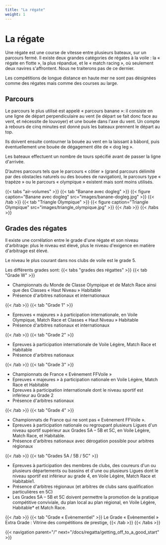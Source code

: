 ```yaml
---
title: "La régate"
weight: 1
---
```


# La régate

Une régate est une course de vitesse entre plusieurs bateaux, sur un parcours fermé.
Il existe deux grandes catégories de régates à la voile : la « régate en flotte », la plus répandue, et le « match racing », où seulement deux navires s'affrontent. Nous ne traiterons pas de ce dernier.

Les compétitions de longue distance en haute mer ne sont pas désignées comme des régates mais comme des courses au large.

## Parcours
Le parcours le plus utilisé est appelé « parcours banane »: il consiste en une ligne de départ perpendiculaire au vent (le départ se fait donc face au vent, et nécessite de louvoyer) et une bouée dans l'axe du vent.
Un compte à rebours de cinq minutes est donné puis les bateaux prennent le départ au top.

Ils doivent ensuite contourner la bouée au vent en la laissant à bâbord, puis éventuellement une bouée de dégagement dite de « dog leg ».

Les bateaux effectuent un nombre de tours spécifié avant de passer la ligne d'arrivée.

D’autres parcours tels que le parcours « côtier » (grand parcours délimité par des obstacles naturels ou des bouées de navigation), le parcours type « trapèze » ou le parcours « olympique » existent mais sont moins utilisés.

{{< tabs "air-volumes" >}}
{{< tab "Banane avec dogleg" >}}
{{< figure caption="Banane avec dogleg" src="images/banane-dogleg.jpg" >}}
{{< /tab >}}
{{< tab "Triangle Olympique" >}}
{{< figure caption="Triangle Olympique" src="images/triangle_olympique.jpg" >}}
{{< /tab >}}
{{< /tabs >}}

## Grades des régates

Il existe une corrélation entre le grade d'une régate et son niveau d'arbitrage: plus le niveau est élevé, plus le niveau d'exigence en matière d'arbitrage est élevé.

Le niveau le plus courant dans nos clubs de voile est le grade 5.

Les différents grades sont:
{{< tabs "grades des régattes" >}}
{{< tab "Grade W" >}}

- Championnats du Monde de Classe Olympique et de Match Race ainsi que des Classes « Haut Niveau » Habitable
- Présence d'arbitres nationaux et internationaux

{{< /tab >}}
{{< tab "Grade 1" >}}

- Epreuves « majeures » à participation internationale, en Voile Olympique, Match Race et Classes « Haut Niveau » Habitable
- Présence d'arbitres nationaux et internationaux

{{< /tab >}}
{{< tab "Grade 2" >}}

- Epreuves à participation internationale de Voile Légère, Match Race et Habitable
- Présence d'arbitres nationaux

{{< /tab >}}
{{< tab "Grade 3" >}}

- Championnats de France « Evènement FFVoile »
- Epreuves « majeures » à participation nationale en Voile Légère, Match Race et Habitable
- Epreuves à participation internationale dont le niveau sportif est inférieur au Grade 2
- Présence d'arbitres nationaux

{{< /tab >}}
{{< tab "Grade 4" >}}

- Championnats de France qui ne sont pas « Evènement FFVoile ».
- Epreuves à participation nationale ou regroupant plusieurs Ligues d'un niveau sportif supérieur aux Grades 5A – 5B et 5C, en Voile Légère, Match Race, et Habitable.
- Présence d'arbitres nationaux avec dérogation possible pour arbitres régionaux

{{< /tab >}}
{{< tab "Grades 5A / 5B / 5C" >}}

- Epreuves à participation des membres de clubs, des coureurs d'un ou plusieurs départements ou bassins et d'une ou plusieurs Ligues dont le niveau sportif est inférieur au grade 4, en Voile Légère, Match Race et Habitable1.
- Présence d'arbitres régionaux (et arbitres de clubs sans qualification particulières en 5C)
- Les Grades 5A – 5B et 5C doivent permettre la promotion de la pratique compétitive conviviale, du plan local au plan régional, en Voile Légère, Habitable* et Match Race.

{{< /tab >}}
{{< tab "Grade « Evènementiel" >}}
Le Grade « Evènementiel » Extra Grade : Vitrine des compétitions de prestige,
{{< /tab >}}
{{< /tabs >}}

{{< navigation parent="/" next="/docs/regatta/getting_off_to_a_good_start" >}}
